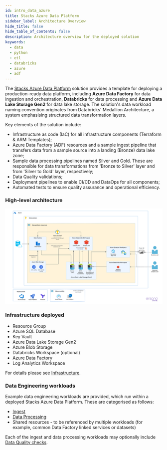 ```yaml
---
id: intro_data_azure
title: Stacks Azure Data Platform
sidebar_label: Architecture Overview
hide_title: false
hide_table_of_contents: false
description: Architecture overview for the deployed solution
keywords:
  - data
  - python
  - etl
  - databricks
  - azure
  - adf
---
```


The [Stacks Azure Data Platform](https://github.com/amido/stacks-azure-data) solution provides
a template for deploying a production-ready data platform, including **Azure Data Factory** for data
ingestion and orchestration, **Databricks** for data processing and **Azure Data Lake Storage Gen2**
for data lake storage. The solution's data workload naming convention originates from Databricks'
Medallion Architecture, a system emphasising structured data transformation layers.

Key elements of the solution include:

* Infrastructure as code (IaC) for all infrastructure components (Terraform & ARM Templates);
* Azure Data Factory (ADF) resources and a sample ingest pipeline that transfers data from a sample
source into a landing (Bronze) data lake zone;
* Sample data processing pipelines named Silver and Gold. These are responsible for data
transformations from 'Bronze to Silver' layer and from 'Silver to Gold' layer, respectively;
* Data Quality validations;
* Deployment pipelines to enable CI/CD and DataOps for all components;
* Automated tests to ensure quality assurance and operational efficiency.

### High-level architecture

![High-level architecture.png](images/Stacks_Azure_Data_Platform-HLD.png)

### Infrastructure deployed

* Resource Group
* Azure SQL Database
* Key Vault
* Azure Data Lake Storage Gen2
* Azure Blob Storage
* Databricks Workspace (optional)
* Azure Data Factory
* Log Analytics Workspace

For details please see [Infrastructure](components/infrastructure/core_data_platform_azure.md).

### Data Engineering workloads

Example data engineering workloads are provided, which run within a deployed Stacks Azure Data Platform. These are categorised as follows:


* [Ingest](components/etl_pipelines/ingest_data_azure.md)
* [Data Processing](components/etl_pipelines/silver_data_azure.md)
* Shared resources - to be referenced by multiple workloads (for example, common Data Factory linked services or datasets)

Each of the ingest and data processing workloads may optionally include [Data Quality checks](components/etl_pipelines/data_quality_azure.md).
